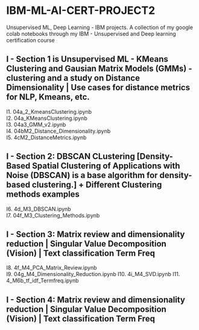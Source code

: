 # IBM-ML-AI-CERT-PROJECT2
Unsupervised ML, Deep Learning - IBM projects. A collection of my google colab notebooks through my IBM - Unsupervised and Deep learning certification course

## I - Section 1 is Unsupervised ML - KMeans Clustering and Gausian Matrix Models (GMMs) - clustering and a study on Distance Dimensionality | Use cases for distance metrics for NLP, Kmeans, etc. 


I1. 04a_2_KmeansClustering.ipynb  
I2. 04a_KMeansClustering.ipynb  
I3. 04a3_GMM_v2.ipynb  
I4. 04bM2_Distance_Dimensionality.ipynb  
I5. 4cM2_DistanceMetrics.ipynb  

## I - Section 2: DBSCAN CLustering [Density-Based Spatial Clustering of Applications with Noise (DBSCAN) is a base algorithm for density-based clustering.]  +  Different Clustering methods examples


I6. 4d_M3_DBSCAN.ipynb  
I7. 04f_M3_Clustering_Methods.ipynb

## I - Section 3: Matrix review and dimensionality reduction | Singular Value Decomposition (Vision)  | Text classification Term Freq
I8. 4f_M4_PCA_Matrix_Review.ipynb  
I9. 04g_M4_Dimensionality_Reduction.ipynb
I10. 4i_M4_SVD.ipynb
I11. 4_M6b_tf_idf_Termfreq.ipynb

## I - Section 4: Matrix review and dimensionality reduction | Singular Value Decomposition (Vision)  | Text classification Term Freq


